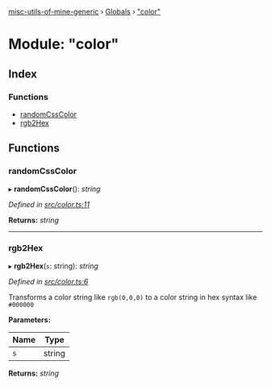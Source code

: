 [misc-utils-of-mine-generic](../README.md) › [Globals](../globals.md) › ["color"](_color_.md)

# Module: "color"

## Index

### Functions

* [randomCssColor](_color_.md#randomcsscolor)
* [rgb2Hex](_color_.md#rgb2hex)

## Functions

###  randomCssColor

▸ **randomCssColor**(): *string*

*Defined in [src/color.ts:11](https://github.com/cancerberoSgx/misc-utils-of-mine/blob/a1f5608/misc-utils-of-mine-generic/src/color.ts#L11)*

**Returns:** *string*

___

###  rgb2Hex

▸ **rgb2Hex**(`s`: string): *string*

*Defined in [src/color.ts:6](https://github.com/cancerberoSgx/misc-utils-of-mine/blob/a1f5608/misc-utils-of-mine-generic/src/color.ts#L6)*

Transforms a color string like `rgb(0,0,0)` to a color string in hex syntax like `#000000`

**Parameters:**

Name | Type |
------ | ------ |
`s` | string |

**Returns:** *string*
